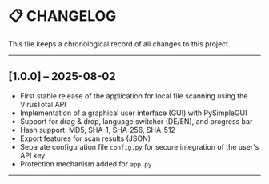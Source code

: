 # 📋 CHANGELOG

This file keeps a chronological record of all changes to this project.

---

## [1.0.0] – 2025-08-02

- First stable release of the application for local file scanning using the VirusTotal API
- Implementation of a graphical user interface (GUI) with PySimpleGUI
- Support for drag & drop, language switcher (DE/EN), and progress bar
- Hash support: MD5, SHA-1, SHA-256, SHA-512
- Export features for scan results (JSON)
- Separate configuration file `config.py` for secure integration of the user's API key
- Protection mechanism added for `app.py`

---